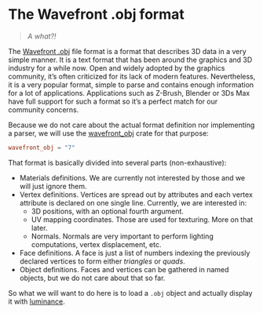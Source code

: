# The Wavefront .obj format

> _A what?!_

The [Wavefront .obj] file format is a format that describes 3D data in a very simple manner. It is
a text format that has been around the graphics and 3D industry for a while now. Open and widely
adopted by the graphics community, it’s often criticized for its lack of modern features.
Nevertheless, it is a very popular format, simple to parse and contains enough information for a lot
of applications. Applications such as Z-Brush, Blender or 3Ds Max have full support for such a
format so it’s a perfect match for our community concerns.

Because we do not care about the actual format definition nor implementing a parser, we will use the
[wavefront_obj] crate for that purpose:

```toml
wavefront_obj = "7"
```

That format is basically divided into several parts (non-exhaustive):

- Materials definitions. We are currently not interested by those and we will just ignore them.
- Vertex definitions. Vertices are spread out by attributes and each vertex attribute is declared
  on one single line. Currently, we are interested in:
  - 3D positions, with an optional fourth argument.
  - UV mapping coordinates. Those are used for texturing. More on that later.
  - Normals. Normals are very important to perform lighting computations, vertex displacement, etc.
- Face definitions. A face is just a list of numbers indexing the previously declared vertices to
  form either _triangles_ or _quads_.
- Object definitions. Faces and vertices can be gathered in named objects, but we do not care about
  that so far.

So what we will want to do here is to load a `.obj` object and actually display it with
[luminance].

[luminance]: https://crates.io/crates/luminance
[Wavefront .obj]: https://en.wikipedia.org/wiki/Wavefront_.obj_file
[wavefront_obj]: https://crates.io/crates/wavefront_obj

